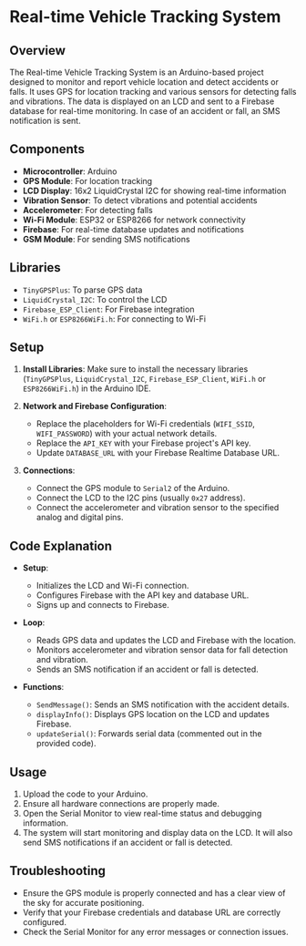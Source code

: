 # Real-time Vehicle Tracking System

## Overview

The Real-time Vehicle Tracking System is an Arduino-based project designed to monitor and report vehicle location and detect accidents or falls. It uses GPS for location tracking and various sensors for detecting falls and vibrations. The data is displayed on an LCD and sent to a Firebase database for real-time monitoring. In case of an accident or fall, an SMS notification is sent.

## Components

- **Microcontroller**: Arduino
- **GPS Module**: For location tracking
- **LCD Display**: 16x2 LiquidCrystal I2C for showing real-time information
- **Vibration Sensor**: To detect vibrations and potential accidents
- **Accelerometer**: For detecting falls
- **Wi-Fi Module**: ESP32 or ESP8266 for network connectivity
- **Firebase**: For real-time database updates and notifications
- **GSM Module**: For sending SMS notifications

## Libraries

- `TinyGPSPlus`: To parse GPS data
- `LiquidCrystal_I2C`: To control the LCD
- `Firebase_ESP_Client`: For Firebase integration
- `WiFi.h` or `ESP8266WiFi.h`: For connecting to Wi-Fi

## Setup

1. **Install Libraries**:
   Make sure to install the necessary libraries (`TinyGPSPlus`, `LiquidCrystal_I2C`, `Firebase_ESP_Client`, `WiFi.h` or `ESP8266WiFi.h`) in the Arduino IDE.

2. **Network and Firebase Configuration**:
   - Replace the placeholders for Wi-Fi credentials (`WIFI_SSID`, `WIFI_PASSWORD`) with your actual network details.
   - Replace the `API_KEY` with your Firebase project's API key.
   - Update `DATABASE_URL` with your Firebase Realtime Database URL.

3. **Connections**:
   - Connect the GPS module to `Serial2` of the Arduino.
   - Connect the LCD to the I2C pins (usually `0x27` address).
   - Connect the accelerometer and vibration sensor to the specified analog and digital pins.

## Code Explanation

- **Setup**:
  - Initializes the LCD and Wi-Fi connection.
  - Configures Firebase with the API key and database URL.
  - Signs up and connects to Firebase.

- **Loop**:
  - Reads GPS data and updates the LCD and Firebase with the location.
  - Monitors accelerometer and vibration sensor data for fall detection and vibration.
  - Sends an SMS notification if an accident or fall is detected.

- **Functions**:
  - `SendMessage()`: Sends an SMS notification with the accident details.
  - `displayInfo()`: Displays GPS location on the LCD and updates Firebase.
  - `updateSerial()`: Forwards serial data (commented out in the provided code).

## Usage

1. Upload the code to your Arduino.
2. Ensure all hardware connections are properly made.
3. Open the Serial Monitor to view real-time status and debugging information.
4. The system will start monitoring and display data on the LCD. It will also send SMS notifications if an accident or fall is detected.

## Troubleshooting

- Ensure the GPS module is properly connected and has a clear view of the sky for accurate positioning.
- Verify that your Firebase credentials and database URL are correctly configured.
- Check the Serial Monitor for any error messages or connection issues.




